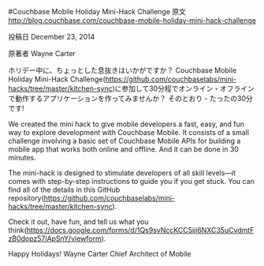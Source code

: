 #Couchbase Mobile Holiday Mini-Hack Challenge
原文
http://blog.couchbase.com/couchbase-mobile-holiday-mini-hack-challenge

投稿日
December 23, 2014

原著者
Wayne Carter

ホリデー中に、ちょっとした息抜きはいかがですか？
Couchbase Mobile Holiday Mini-Hack Challenge(https://github.com/couchbaselabs/mini-hacks/tree/master/kitchen-sync)に参加して30分程でオンライン・オフラインで動作するアプリケーションを作ってみませんか？
そのとおり - たったの30分です!

We created the mini hack to give mobile developers a fast, easy, and fun way to explore development with Couchbase Mobile. It consists of a small challenge involving a basic set of Couchbase Mobile APIs for building a mobile app that works both online and offline. And it can be done in 30 minutes.

The mini-hack is designed to stimulate developers of all skill levels—it comes with step-by-step instructions to guide you if you get stuck. You can find all of the details in this GitHub repository(https://github.com/couchbaselabs/mini-hacks/tree/master/kitchen-sync).

Check it out, have fun, and tell us what you think(https://docs.google.com/forms/d/1Qs9svNccKCC5iji6NXC35uCvdmtFzB0dopz57iApSnY/viewform).

Happy Holidays!
Wayne Carter
Chief Architect of Mobile

